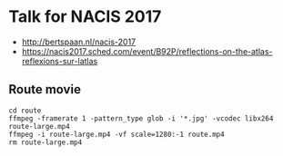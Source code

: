 # Talk for NACIS 2017

- http://bertspaan.nl/nacis-2017
- https://nacis2017.sched.com/event/B92P/reflections-on-the-atlas-reflexions-sur-latlas

## Route movie

    cd route
    ffmpeg -framerate 1 -pattern_type glob -i '*.jpg' -vcodec libx264 route-large.mp4
    ffmpeg -i route-large.mp4 -vf scale=1280:-1 route.mp4
    rm route-large.mp4